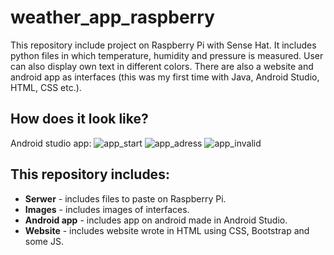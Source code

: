 # weather_app_raspberry
This repository include project on Raspberry Pi with Sense Hat. It includes python files in which temperature, humidity and pressure is measured. User can also display own text in different colors.
There are also a website and android app as interfaces (this was my first time with Java, Android Studio, HTML, CSS etc.).

## How does it look like?
Android studio app:
![app_start](https://github.com/m-milena/bebop2_drl_landing/blob/master/Images/app_start.png) ![app_adress](https://github.com/m-milena/bebop2_drl_landing/blob/master/Images/app_adress.png) ![app_invalid](https://github.com/m-milena/bebop2_drl_landing/blob/master/Images/app_invalid.png)

## This repository includes:
- **Serwer** - includes files to paste on Raspberry Pi.
- **Images** - includes images of interfaces.
- **Android app** - includes app on android made in Android Studio.
- **Website** - includes website wrote in HTML using CSS, Bootstrap and some JS.


